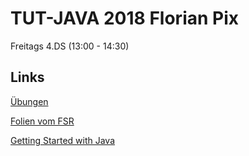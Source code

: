 # TUT-JAVA 2018 Florian Pix
Freitags 4.DS (13:00 - 14:30)

## Links
[Übungen](http://fsr.github.io/java-lessons/about/)

[Folien vom FSR](https://www.ifsr.de/kurs-materialien/java/)

[Getting Started with Java](https://www.oracle.com/technetwork/topics/newtojava/learn-141096.html)
